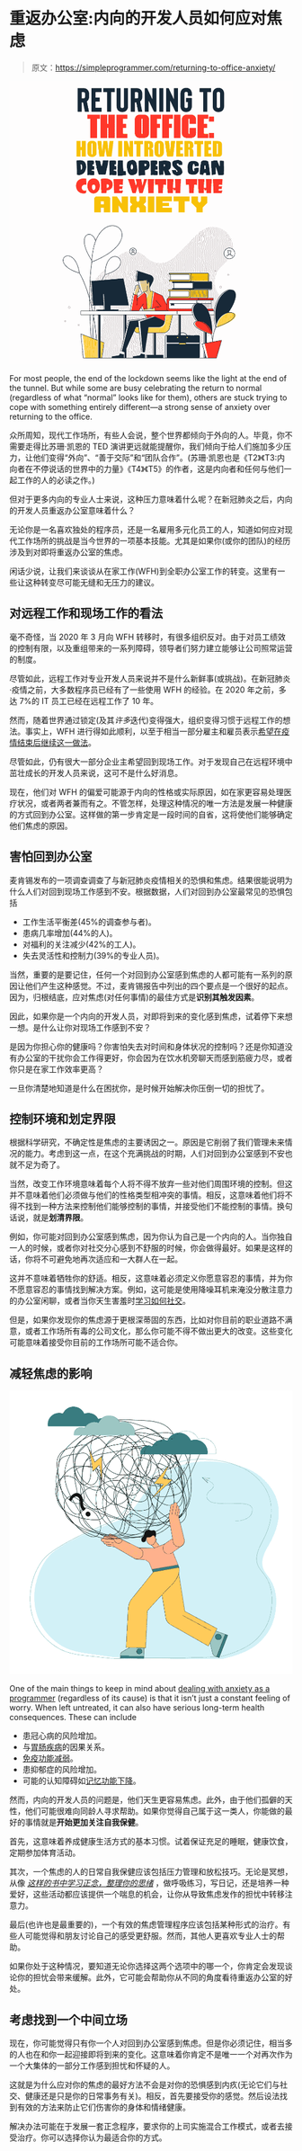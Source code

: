 # 重返办公室:内向的开发人员如何应对焦虑

> 原文：<https://simpleprogrammer.com/returning-to-office-anxiety/>

![returning to office anxiety](img/0d003814f97d6e759ffcddf4b8250443.png)

For most people, the end of the lockdown seems like the light at the end of the tunnel. But while some are busy celebrating the return to normal (regardless of what “normal” looks like for them), others are stuck trying to cope with something entirely different—a strong sense of anxiety over returning to the office.

众所周知，现代工作场所，有些人会说，整个世界都倾向于外向的人。毕竟，你不需要走得比苏珊·凯恩的 TED 演讲更远就能提醒你，我们倾向于给人们施加多少压力，让他们变得“外向”、“善于交际”和“团队合作”。(苏珊·凯恩也是《T2》《T3:内向者在不停说话的世界中的力量》《T4》《T5》的作者，这是内向者和任何与他们一起工作的人的必读之作。)

但对于更多内向的专业人士来说，这种压力意味着什么呢？在新冠肺炎之后，内向的开发人员重返办公室意味着什么？

无论你是一名喜欢独处的程序员，还是一名雇用多元化员工的人，知道如何应对现代工作场所的挑战是当今世界的一项基本技能。尤其是如果你(或你的团队)的经历涉及到对即将重返办公室的焦虑。

闲话少说，让我们来谈谈从在家工作(WFH)到全职办公室工作的转变。这里有一些让这种转变尽可能无缝和无压力的建议。

## 对远程工作和现场工作的看法

毫不奇怪，当 2020 年 3 月向 WFH 转移时，有很多组织反对。由于对员工绩效的控制有限，以及重组带来的一系列障碍，领导者们努力建立能够让公司照常运营的制度。

尽管如此，远程工作对专业开发人员来说并不是什么新鲜事(或挑战)。在新冠肺炎·疫情之前，大多数程序员已经有了一些使用 WFH 的经验。在 2020 年之前，多达 7%的 IT 员工已经在远程工作了 10 年。

然而，随着世界通过锁定(及其*许多*迭代)变得强大，组织变得习惯于远程工作的想法。事实上，WFH 进行得如此顺利，以至于相当一部分雇主和雇员表示[希望在疫情结束后继续这一做法](https://wfhresearch.com/)。

尽管如此，仍有很大一部分企业主希望回到现场工作。对于发现自己在远程环境中茁壮成长的开发人员来说，这可不是什么好消息。

现在，他们对 WFH 的偏爱可能源于内向的性格或实际原因，如在家更容易处理医疗状况，或者两者兼而有之。不管怎样，处理这种情况的唯一方法是发展一种健康的方式回到办公室。这样做的第一步肯定是一段时间的自省，这将使他们能够确定他们焦虑的原因。

## 害怕回到办公室

麦肯锡发布的一项调查调查了与新冠肺炎疫情相关的恐惧和焦虑。结果很能说明为什么人们对回到现场工作感到不安。根据数据，人们对回到办公室最常见的恐惧包括

*   工作生活平衡差(45%的调查参与者)。
*   患病几率增加(44%的人)。
*   对福利的关注减少(42%的工人)。
*   失去灵活性和控制力(39%的专业人员)。

当然，重要的是要记住，任何一个对回到办公室感到焦虑的人都可能有一系列的原因让他们产生这种感觉。不过，麦肯锡报告中列出的四个要点是一个很好的起点。因为，归根结底，应对焦虑(对任何事情)的最佳方式是**识别其触发因素**。

因此，如果你是一个内向的开发人员，对即将到来的变化感到焦虑，试着停下来想一想。是什么让你对现场工作感到不安？

是因为你担心你的健康吗？你害怕失去对时间和身体状况的控制吗？还是你知道没有办公室的干扰你会工作得更好，你会因为在饮水机旁聊天而感到筋疲力尽，或者你只是在家工作效率更高？

一旦你清楚地知道是什么在困扰你，是时候开始解决你压倒一切的担忧了。

## 控制环境和划定界限

根据科学研究，不确定性是焦虑的主要诱因之一。原因是它削弱了我们管理未来情况的能力。考虑到这一点，在这个充满挑战的时期，人们对回到办公室感到不安也就不足为奇了。

当然，改变工作环境意味着每个人将不得不放弃一些对他们周围环境的控制。但这并不意味着他们必须做与他们的性格类型相冲突的事情。相反，这意味着他们将不得不找到一种方法来控制他们能够控制的事情，并接受他们不能控制的事情。换句话说，就是**划清界限**。

例如，你可能对回到办公室感到焦虑，因为你认为自己是一个内向的人。当你独自一人的时候，或者你对社交分心感到不舒服的时候，你会做得最好。如果是这样的话，你将不可避免地再次适应和一大群人在一起。

这并不意味着牺牲你的舒适。相反，这意味着必须定义你愿意容忍的事情，并为你不愿意容忍的事情找到解决方案。例如，这可能是使用降噪耳机来淹没分散注意力的办公室闲聊，或者当你天生害羞时[学习如何社交](https://skillcrush.com/blog/networking-tips-for-introverts-in-a-new-industry/)。

但是，如果你发现你的焦虑源于更根深蒂固的东西，比如对你目前的职业道路不满意，或者工作场所有毒的公司文化，那么你可能不得不做出更大的改变。这些变化可能意味着接受你目前的工作场所可能不适合你。

## 减轻焦虑的影响

![returning to office anxiety](img/9fae1b7679e9ce00b79b5a52154c09c2.png)

One of the main things to keep in mind about [dealing with anxiety as a programmer](https://simpleprogrammer.com/getting-rid-anxiety-programmer/) (regardless of its cause) is that it isn’t just a constant feeling of worry. When left untreated, it can also have serious long-term health consequences. These can include

*   患冠心病的风险增加。
*   与[胃肠疾病](https://onlinelibrary.wiley.com/doi/full/10.1111/j.1751-2980.2012.00581.x)的因果关系。
*   [免疫功能减弱](https://pubmed.ncbi.nlm.nih.gov/3047704/)。
*   患抑郁症的风险增加。
*   可能的认知障碍如[记忆功能下降](https://academic.oup.com/acn/article/17/1/57/2143?login=true)。

然而，内向的开发人员的问题是，他们天生更容易焦虑。此外，由于他们孤僻的天性，他们可能很难向同龄人寻求帮助。如果你觉得自己属于这一类人，你能做的最好的事情就是**开始更加关注自我保健**。

首先，这意味着养成健康生活方式的基本习惯。试着保证充足的睡眠，健康饮食，定期参加体育活动。

其次，一个焦虑的人的日常自我保健应该包括压力管理和放松技巧。无论是冥想，从像 *[这样的书中学习正念，整理你的思绪](https://www.amazon.com/dp/1535575085/makithecompsi-20)* ，做呼吸练习，写日记，还是培养一种爱好，这些活动都应该提供一个喘息的机会，让你从导致焦虑发作的担忧中转移注意力。

最后(也许也是最重要的)，一个有效的焦虑管理程序应该包括某种形式的治疗。有些人可能觉得和朋友讨论自己的感受更舒服。然而，其他人更喜欢专业人士的帮助。

如果你处于这种情况，要知道无论你选择这两个选项中的哪一个，你肯定会发现谈论你的担忧会带来缓解。此外，它可能会帮助你从不同的角度看待重返办公室的好处。

## 考虑找到一个中间立场

现在，你可能觉得只有你一个人对回到办公室感到焦虑。但是你必须记住，相当多的人也在和你一起迎接即将到来的变化。这意味着你肯定不是唯一一个对再次作为一个大集体的一部分工作感到担忧和怀疑的人。

这就是为什么应对你的焦虑的最好方法不会是对你的恐惧感到内疚(无论它们与社交、健康还是只是你的日常事务有关)。相反，首先要接受你的感觉。然后设法找到有效的方法来防止它们伤害你的身体和情绪健康。

解决办法可能在于发展一套正念程序，要求你的上司实施混合工作模式，或者去接受治疗。你可以选择你认为最适合你的方式。
